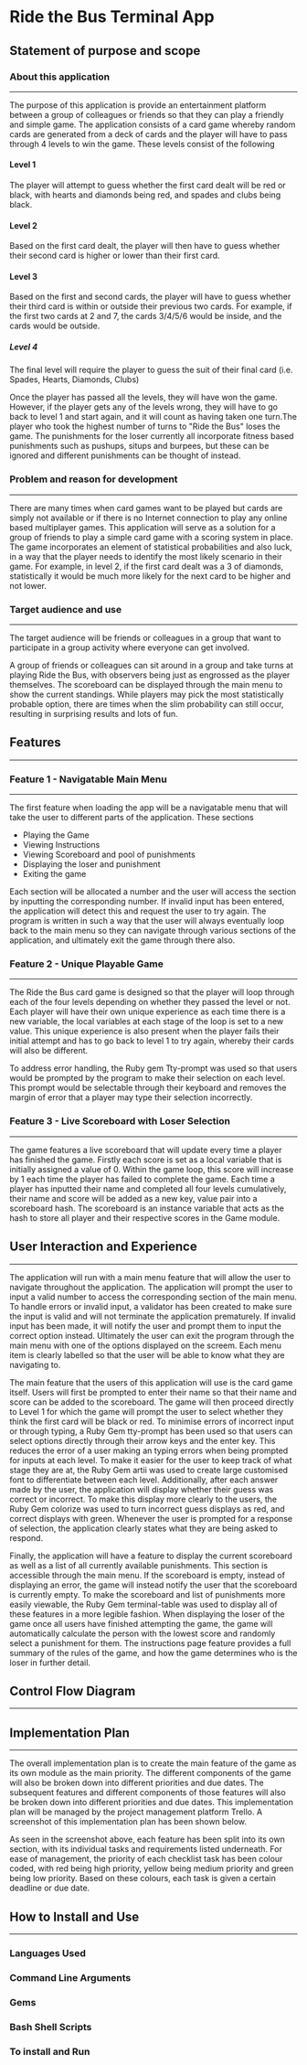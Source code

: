 # Ride the Bus Terminal App

## Statement of purpose and scope

### About this application
---

The purpose of this application is provide an entertainment platform between a group of colleagues or friends so that they can play a friendly and simple game. The application consists of a card game whereby random cards are generated from a deck of cards and the player will have to pass through 4 levels to win the game. These levels consist of the following 

#### Level 1
The player will attempt to guess whether the first card dealt will be red or black, with hearts and diamonds being red, and spades and clubs being black.

#### Level 2
Based on the first card dealt, the player will then have to guess whether their second card is higher or lower than their first card.

#### Level 3
Based on the first and second cards, the player will have to guess whether their third card is within or outside their previous two cards. For example, if the first two cards at 2 and 7, the cards 3/4/5/6 would be inside, and the cards would be outside.

##### Level 4
The final level will require the player to guess the suit of their final card (i.e. Spades, Hearts, Diamonds, Clubs)

Once the player has passed all the levels, they will have won the game. However, if the player gets any of the levels wrong, they will have to go back to level 1 and start again, and it will count as having taken one turn.The player who took the highest number of turns to "Ride the Bus" loses the game. The punishments for the loser currently all incorporate fitness based punishments such as pushups, situps and burpees, but these can be ignored and different punishments can be thought of instead.


### Problem and reason for development
---

There are many times when card games want to be played but cards are simply not available or if there is no Internet connection to play any online based multiplayer games. This application will serve as a solution for a group of friends to play a simple card game with a scoring system in place. The game incorporates an element of statistical probabilities and also luck, in a way that the player needs to identify the most likely scenario in their game. For example, in level 2, if the first card dealt was a 3 of diamonds, statistically it would be much more likely for the next card to be higher and not lower. 

### Target audience and use
---

The target audience will be friends or colleagues in a group that want to participate in a group activity where everyone can get involved.

A group of friends or colleagues can sit around in a group and take turns at playing Ride the Bus, with observers being just as engrossed as the player themselves. The scoreboard can be displayed through the main menu to show the current standings. While players may pick the most statistically probable option, there are times when the slim probability can still occur, resulting in surprising results and lots of fun.



## Features
---

### Feature 1 - Navigatable Main Menu
---
The first feature when loading the app will be a navigatable menu that will take the user to different parts of the application. These sections 
- Playing the Game
- Viewing Instructions
- Viewing Scoreboard and pool of punishments
- Displaying the loser and punishment
- Exiting the game

Each section will be allocated a number and the user will access the section by inputting the corresponding number. If invalid input has been entered, the application will detect this and request the user to try again. The program is written in such a way that the user will always eventually loop back to the main menu so they can navigate through various sections of the application, and ultimately exit the game through there also. 

### Feature 2 - Unique Playable Game
---
The Ride the Bus card game is designed so that the player will loop through each of the four levels depending on whether they passed the level or not. Each player will have their own unique experience as each time there is a new variable, the local variables at each stage of the loop is set to a new value. This unique experience is also present when the player fails their initial attempt and has to go back to level 1 to try again, whereby their cards will also be different. 

To address error handling, the Ruby gem Tty-prompt was used so that users would be prompted by the program to make their selection on each level. This prompt would be selectable through their keyboard and removes the margin of error that a player may type their selection incorrectly. 


### Feature 3 - Live Scoreboard with Loser Selection
---

The game features a live scoreboard that will update every time a player has finished the game. Firstly each score is set as a local variable that is initially assigned a value of 0. Within the game loop, this score will increase by 1 each time the player has failed to complete the game. Each time a player has inputted their name and completed all four levels cumulatively, their name and score will be added as a new key, value pair into a scoreboard hash. The scoreboard is an instance variable that acts as the hash to store all player and their respective scores in the Game module. 


## User Interaction and Experience
--- 

The application will run with a main menu feature that will allow the user to navigate throughout the application. The application will prompt the user to input a valid number to access the corresponding section of the main menu. To handle errors or invalid input, a validator has been created to make sure the input is valid and will not terminate the application prematurely. If invalid input has been made, it will notify the user and prompt them to input the correct option instead. Ultimately the user can exit the program through the main menu with one of the options displayed on the screem. Each menu item is clearly labelled so that the user will be able to know what they are navigating to. 

The main feature that the users of this application will use is the card game itself. Users will first be prompted to enter their name so that their name and score can be added to the scoreboard. The game will then proceed directly to Level 1 for which the game will prompt the user to select whether they think the first card will be black or red. To minimise errors of incorrect input or through typing, a Ruby Gem tty-prompt has been used so that users can select options directly through their arrow keys and the enter key. This reduces the error of a user making an typing errors when being prompted for inputs at each level. To make it easier for the user to keep track of what stage they are at, the Ruby Gem artii was used to create large customised font to differentiate between each level. Additionally, after each answer made by the user, the application will display whether their guess was correct or incorrect. To make this display more clearly to the users, the Ruby Gem colorize was used to turn incorrect guess displays as red, and correct displays with green. Whenever the user is prompted for a response of selection, the application clearly states what they are being asked to respond.

Finally, the application will have a feature to display the current scoreboard as well as a list of all currently available punishments. This section is accessible through the main menu. If the scoreboard is empty, instead of displaying an error, the game will instead notify the user that the scoreboard is currently empty. To make the scoreboard and list of punishments more easily viewable, the Ruby Gem terminal-table was used to display all of these features in a more legible fashion. When displaying the loser of the game once all users have finished attempting the game, the game will automatically calculate the person with the lowest score and randomly select a punishment for them. The instructions page feature provides a full summary of the rules of the game, and how the game determines who is the loser in further detail.

 
## Control Flow Diagram
--- 



## Implementation Plan
---

The overall implementation plan is to create the main feature of the game as its own module as the main priority. The different components of the game will also be broken down into different priorities and due dates. The subsequent features and different components of those features will also be broken down into different priorities and due dates. This implementation plan will be managed by the project management platform Trello. A screenshot of this implementation plan has been shown below.




As seen in the screenshot above, each feature has been split into its own section, with its individual tasks and requirements listed underneath. For ease of management, the priority of each checklist task has been colour coded, with red being high priority, yellow being medium priority and green being low priority. Based on these colours, each task is given a certain deadline or due date.


## How to Install and Use
---

### Languages Used


### Command Line Arguments


### Gems


### Bash Shell Scripts


### To install and Run